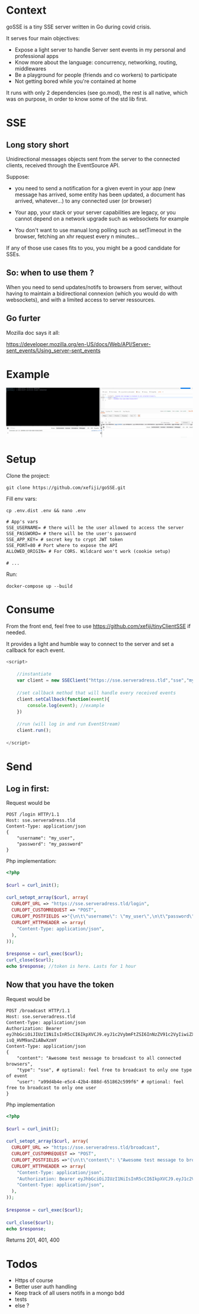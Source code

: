# Context

goSSE is a tiny SSE server written in Go during covid crisis.

It serves four main objectives:

- Expose a light server to handle Server sent events in my personal and professional apps
- Know more about the language: concurrency, networking, routing, middlewares
- Be a playground for people (friends and co workers) to participate
- Not getting bored while you're contained at home

It runs with only 2 dependencies (see go.mod), the rest is all native, which was on purpose, in order to know some of the std lib first.

# SSE

## Long story short

Unidirectional messages objects sent from the server to the connected clients, received through the EventSource API.

Suppose: 

- you need to send a notification for a given event in your app (new message has arrived, some entity has been updated, a document has arrived, whatever...) to any connected user (or browser)

- Your app, your stack or your server capabilities are legacy, or you cannot depend on a network upgrade such as websockets for example

- You don't want to use manual long polling such as setTimeout in the browser, fetching an xhr request every n minutes...


If any of those use cases fits to you, you might be a good candidate for SSEs.

## So: when to use them ?

When you need to send updates/notifs to browsers from server, without having to maintain a bidirectional connexion (which you would do with websockets), and with a limited access to server ressources.

## Go furter

Mozilla doc says it all: 

https://developer.mozilla.org/en-US/docs/Web/API/Server-sent_events/Using_server-sent_events

# Example

![Demo](/sse_demo.gif)

# Setup

Clone the project:

`git clone https://github.com/xefiji/goSSE.git`

Fill env vars:

`cp .env.dist .env && nano .env`

```
# App's vars
SSE_USERNAME= # there will be the user allowed to access the server
SSE_PASSWORD= # there will be the user's password
SSE_APP_KEY= # secret key to crypt JWT token
SSE_PORT=80 # Port where to expose the API
ALLOWED_ORIGIN= # For CORS. Wildcard won't work (cookie setup)

# ...
```

Run:

`docker-compose up --build`

# Consume

From the front end, feel free to use https://github.com/xefiji/tinyClientSSE if needed. 

It provides a light and humble way to connect to the server and set a callback for each event.


```js
<script>

    //instantiate
    var client = new SSEClient("https://sse.serveradress.tld","sse","my_user","my_password", "my_user_id");
    
    //set callback method that will handle every received events
    client.setCallback(function(event){
        console.log(event); //example
    })
    
    //run (will log in and run EventStream)
    client.run();

</script>
```

# Send

## Log in first:


Request would be
```
POST /login HTTP/1.1
Host: sse.serveradress.tld
Content-Type: application/json
{
	"username": "my_user",
	"password": "my_password"
}
```

Php implementation:

```php
<?php

$curl = curl_init();

curl_setopt_array($curl, array(
  CURLOPT_URL => "https://sse.serveradress.tld/login",
  CURLOPT_CUSTOMREQUEST => "POST",
  CURLOPT_POSTFIELDS =>"{\n\t\"username\": \"my_user\",\n\t\"password\": \"my_password",
  CURLOPT_HTTPHEADER => array(
    "Content-Type: application/json",    
  ),
));

$response = curl_exec($curl);
curl_close($curl);
echo $response; //token is here. Lasts for 1 hour
```

## Now that you have the token

Request would be

```
POST /broadcast HTTP/1.1
Host: sse.serveradress.tld
Content-Type: application/json
Authorization: Bearer eyJhbGciOiJIUzI1NiIsInR5cCI6IkpXVCJ9.eyJ1c2VybmFtZSI6InNzZV91c2VyIiwiZXhwIjoxNTg2MjcwNjUxfQ.1rJWDePXHjSPMsFOgjTolrr-isQ_HVM9anZiABwXzmY
Content-Type: application/json
{
	"content": "Awesome test message to broadcast to all connected browsers",
	"type": "sse", # optional: feel free to broadcast to only one type of event
	"user": "a99d4b4e-e5c4-42b4-888d-651862c599f6" # optional: feel free to broadcast to only one user
}
```

Php implementation

```php
<?php

$curl = curl_init();

curl_setopt_array($curl, array(
  CURLOPT_URL => "https://sse.serveradress.tld/broadcast",
  CURLOPT_CUSTOMREQUEST => "POST",
  CURLOPT_POSTFIELDS =>"{\n\t\"content\": \"Awesome test message to broadcast to all connected browsers\",\n\t\"type\": \"sse\",\n\t\"user\": \"a99d4b4e-e5c4-42b4-888d-651862c599f6\"\n}",
  CURLOPT_HTTPHEADER => array(
    "Content-Type: application/json",
    "Authorization: Bearer eyJhbGciOiJIUzI1NiIsInR5cCI6IkpXVCJ9.eyJ1c2VybmFtZSI6InNzZV91c2VyIiwiZXhwIjoxNTg2MjcwNjUxfQ.1rJWDePXHjSPMsFOgjTolrr-isQ_HVM9anZiABwXzmY",
    "Content-Type: application/json",
  ),
));

$response = curl_exec($curl);

curl_close($curl);
echo $response;
```

Returns 201, 401, 400

# Todos

- Https of course
- Better user auth handling
- Keep track of all users notifs in a mongo bdd
- tests
- else ?